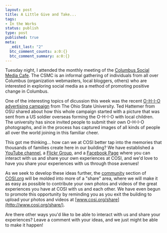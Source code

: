 ```yaml
--- 
layout: post
title: A Little Give and Take...
tags: 
- In the Works
status: publish
type: post
published: true
meta: 
  _edit_last: "2"
  btc_comment_counts: a:0:{}
  btc_comment_summary: a:0:{}
---
```

Tuesday night, I attended the monthly meeting of the [Columbus Social Media Cafe](http://socialmediacafe.wordpress.com/). The CSMC is an informal gathering of individuals from all over Columbus (organization webmasters, local bloggers, others) who are interested in exploring social media as a method of promoting positive change in Columbus.

One of the interesting topics of dicussion this week was the recent [O-H-I-O advertising campaign](http://www.osu.edu/features/2008/falltvspot/) from The Ohio State University. Ted Hattemer from OSU shared about how this whole campaign started with a picture that was sent from a US soldier overseas forming the O-H-I-O with local children. The university has since invited people to submit their own O-H-I-O photographs, and in the process has captured images of all kinds of people all over the world joining in this familiar cheer.

This got me thinking... how can we at COSI better tap into the memories that thousands of families create here in our building? We have established a [YouTube channel](http://www.cosi.org/community/videos/), a [Flickr Group](http://www.cosi.org/community/photos/), and a [Facebook Page](http://www.new.facebook.com/pages/COSI-Columbus-Dynamic-Hands-On-Science-Center/19602754789) where you can interact with us and share your own experiences at COSI, and we'd love to have you share your experiences with us through those avenues!

As we seek to develop these ideas further, the [community](http://www.cosi.org/community/) section of [COSI.org](http://www.cosi.org/) will be molded into more of a "share" area, where we will make it as easy as possible to contribute your own photos and videos of the great experiences you have at COSI with us and each other. We have even begun to promote this opportunity by reminding you as you exit the building to upload your photos and videos at [www.cosi.org/share](http://www.cosi.org/share/).

Are there other ways you'd like to be able to interact with us and share your experiences? Leave a comment with your ideas, and we just might be able to make it happen!
